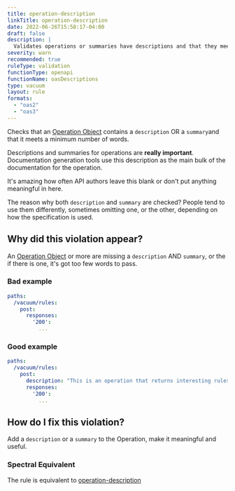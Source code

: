 ```yaml
---
title: operation-description
linkTitle: operation-description
date: 2022-06-26T15:58:17-04:00
draft: false
description: |
  Validates operations or summaries have descriptions and that they meet a minimum number of words.
severity: warn
recommended: true
ruleType: validation
functionType: openapi
functionName: oasDescriptions
type: vacuum
layout: rule
formats:
  - "oas2"
  - "oas3"
---
```


Checks that an [Operation Object](https://swagger.io/specification/#operation-object) contains a `description` OR a 
`summary`and that it meets a minimum number of words.

Descriptions and summaries for operations are **really important**. Documentation generation tools use this description as the main 
bulk of the documentation for the operation. 

It's amazing how often API authors leave this blank or don't put anything meaningful in here. 

The reason why both `description` and `summary` are checked? People tend to use them differently, sometimes omitting
one, or the other, depending on how the specification is used.

## Why did this violation appear?

An [Operation Object](https://swagger.io/specification/#operation-object) or more are missing a `description` AND `summary`, or the
if there is one, it's got too few words to pass. 

### Bad example

```yaml
paths:
  /vacuum/rules:
    post:
      responses:
        '200':
          ...
```

### Good example

```yaml
paths:
  /vacuum/rules:
    post:
      description: "This is an operation that returns interesting rules."
      responses:
        '200':
          ...
```
## How do I fix this violation?

Add a `description` or a `summary` to the Operation, make it meaningful and useful.

### Spectral Equivalent

The rule is equivalent to [operation-description](https://meta.stoplight.io/docs/spectral/4dec24461f3af-open-api-rules#operation-description)